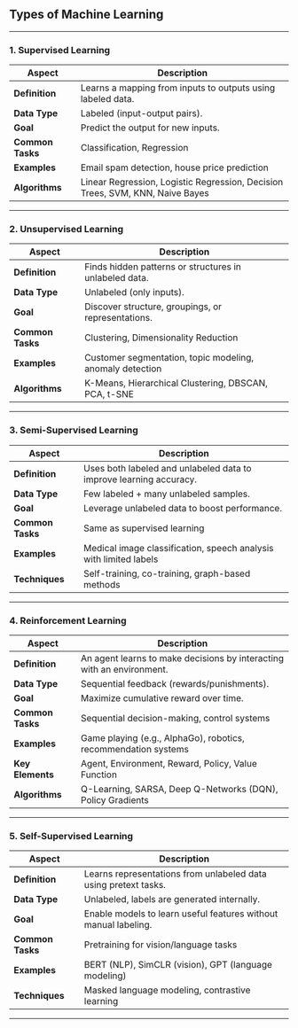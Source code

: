## Types of Machine Learning

---

### **1. Supervised Learning**

| Aspect           | Description                                                                   |
| ---------------- | ----------------------------------------------------------------------------- |
| **Definition**   | Learns a mapping from inputs to outputs using labeled data.                   |
| **Data Type**    | Labeled (input-output pairs).                                                 |
| **Goal**         | Predict the output for new inputs.                                            |
| **Common Tasks** | Classification, Regression                                                    |
| **Examples**     | Email spam detection, house price prediction                                  |
| **Algorithms**   | Linear Regression, Logistic Regression, Decision Trees, SVM, KNN, Naive Bayes |

---

### **2. Unsupervised Learning**

| Aspect           | Description                                              |
| ---------------- | -------------------------------------------------------- |
| **Definition**   | Finds hidden patterns or structures in unlabeled data.   |
| **Data Type**    | Unlabeled (only inputs).                                 |
| **Goal**         | Discover structure, groupings, or representations.       |
| **Common Tasks** | Clustering, Dimensionality Reduction                     |
| **Examples**     | Customer segmentation, topic modeling, anomaly detection |
| **Algorithms**   | K-Means, Hierarchical Clustering, DBSCAN, PCA, t-SNE     |

---

### **3. Semi-Supervised Learning**

| Aspect           | Description                                                        |
| ---------------- | ------------------------------------------------------------------ |
| **Definition**   | Uses both labeled and unlabeled data to improve learning accuracy. |
| **Data Type**    | Few labeled + many unlabeled samples.                              |
| **Goal**         | Leverage unlabeled data to boost performance.                      |
| **Common Tasks** | Same as supervised learning                                        |
| **Examples**     | Medical image classification, speech analysis with limited labels  |
| **Techniques**   | Self-training, co-training, graph-based methods                    |

---

### **4. Reinforcement Learning**

| Aspect           | Description                                                           |
| ---------------- | --------------------------------------------------------------------- |
| **Definition**   | An agent learns to make decisions by interacting with an environment. |
| **Data Type**    | Sequential feedback (rewards/punishments).                            |
| **Goal**         | Maximize cumulative reward over time.                                 |
| **Common Tasks** | Sequential decision-making, control systems                           |
| **Examples**     | Game playing (e.g., AlphaGo), robotics, recommendation systems        |
| **Key Elements** | Agent, Environment, Reward, Policy, Value Function                    |
| **Algorithms**   | Q-Learning, SARSA, Deep Q-Networks (DQN), Policy Gradients            |

---

### **5. Self-Supervised Learning**

| Aspect           | Description                                                     |
| ---------------- | --------------------------------------------------------------- |
| **Definition**   | Learns representations from unlabeled data using pretext tasks. |
| **Data Type**    | Unlabeled, labels are generated internally.                     |
| **Goal**         | Enable models to learn useful features without manual labeling. |
| **Common Tasks** | Pretraining for vision/language tasks                           |
| **Examples**     | BERT (NLP), SimCLR (vision), GPT (language modeling)            |
| **Techniques**   | Masked language modeling, contrastive learning                  |

---
